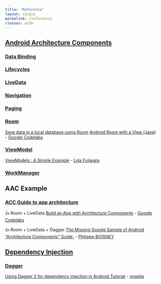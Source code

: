 ```yaml
---
title: "Reference"
layout: single
permalink: /reference/
classes: wide
---
```


## [Android Architecture Components](https://developer.android.com/topic/libraries/architecture/)

### [Data Binding](https://developer.android.com/topic/libraries/data-binding/)
### [Lifecycles](https://developer.android.com/topic/libraries/architect) 
### [LiveData](https://developer.android.com/topic/libraries/architecture/livedata) 
### [Navigation](https://developer.android.com/topic/libraries/architecture/navigation.html)
### [Paging](https://developer.android.com/topic/libraries/architecture/paging/)
### [Room](https://developer.android.com/topic/libraries/architecture/room)
[Save data in a local database using Room](https://developer.android.com/training/data-storage/room)
[Android Room with a View (Java)](https://codelabs.developers.google.com/codelabs/android-room-with-a-view/#0) - [Google Codelabs](https://codelabs.developers.google.com/)

### [ViewModel](https://developer.android.com/topic/libraries/architecture/viewmodel)
[ViewModels : A Simple Example](https://medium.com/androiddevelopers/viewmodels-a-simple-example-ed5ac416317e) - [Lyla Fujiwara](https://medium.com/@lylalyla)

### [WorkManager](https://developer.android.com/topic/libraries/architecture/workmanager)

## AAC Example
### [ACC Guide to app architecture](https://developer.android.com/jetpack/docs/guide)
:thumbsup: Room + LiveData [Build an App with Architecture Components](https://codelabs.developers.google.com/codelabs/build-app-with-arch-components/index.html?index=..%2F..index#0) - [Google Codelabs](https://codelabs.developers.google.com/)

:thumbsup: Room + LiveData + Dagger [The Missing Google Sample of Android “Architecture Components” Guide.](https://proandroiddev.com/the-missing-google-sample-of-android-architecture-components-guide-c7d6e7306b8f) - [Philippe BOISNEY](https://proandroiddev.com/@Phil_Boisney)

## [Dependency Injection](https://en.wikipedia.org/wiki/Dependency_injection)
### [Dagger](https://google.github.io/dagger/)
[Using Dagger 2 for dependency injection in Android Tutorial](https://www.vogella.com/tutorials/Dagger/article.html) - [vogella](https://www.vogella.com/)
  